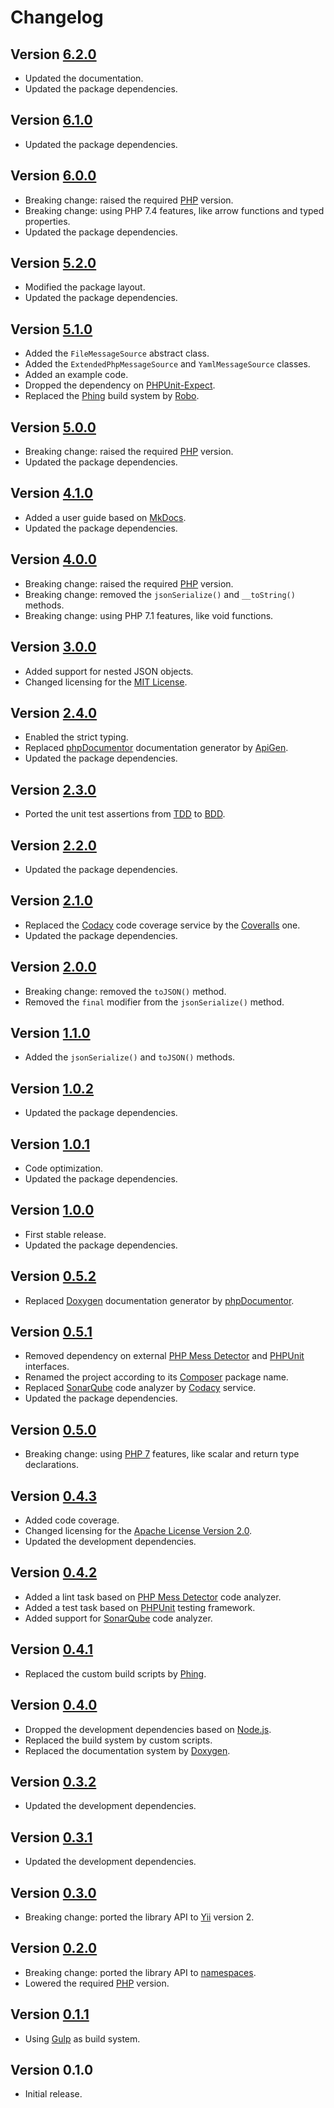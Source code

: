 # Changelog

## Version [6.2.0](https://git.belin.io/cedx/yii2-json-messages/compare/v6.1.0...v6.2.0)
- Updated the documentation.
- Updated the package dependencies.

## Version [6.1.0](https://git.belin.io/cedx/yii2-json-messages/compare/v6.0.0...v6.1.0)
- Updated the package dependencies.

## Version [6.0.0](https://git.belin.io/cedx/yii2-json-messages/compare/v5.2.0...v6.0.0)
- Breaking change: raised the required [PHP](https://www.php.net) version.
- Breaking change: using PHP 7.4 features, like arrow functions and typed properties.
- Updated the package dependencies.

## Version [5.2.0](https://git.belin.io/cedx/yii2-json-messages/compare/v5.1.0...v5.2.0)
- Modified the package layout.
- Updated the package dependencies.

## Version [5.1.0](https://git.belin.io/cedx/yii2-json-messages/compare/v5.0.0...v5.1.0)
- Added the `FileMessageSource` abstract class.
- Added the `ExtendedPhpMessageSource` and `YamlMessageSource` classes.
- Added an example code.
- Dropped the dependency on [PHPUnit-Expect](https://docs.belin.io/phpunit-expect).
- Replaced the [Phing](https://www.phing.info) build system by [Robo](https://robo.li).

## Version [5.0.0](https://git.belin.io/cedx/yii2-json-messages/compare/v4.1.0...v5.0.0)
- Breaking change: raised the required [PHP](https://www.php.net) version.
- Updated the package dependencies.

## Version [4.1.0](https://git.belin.io/cedx/yii2-json-messages/compare/v4.0.0...v4.1.0)
- Added a user guide based on [MkDocs](http://www.mkdocs.org).
- Updated the package dependencies.

## Version [4.0.0](https://git.belin.io/cedx/yii2-json-messages/compare/v3.0.0...v4.0.0)
- Breaking change: raised the required [PHP](https://www.php.net) version.
- Breaking change: removed the `jsonSerialize()` and `__toString()` methods.
- Breaking change: using PHP 7.1 features, like void functions.

## Version [3.0.0](https://git.belin.io/cedx/yii2-json-messages/compare/v2.4.0...v3.0.0)
- Added support for nested JSON objects.
- Changed licensing for the [MIT License](https://opensource.org/licenses/MIT).

## Version [2.4.0](https://git.belin.io/cedx/yii2-json-messages/compare/v2.3.0...v2.4.0)
- Enabled the strict typing.
- Replaced [phpDocumentor](https://www.phpdoc.org) documentation generator by [ApiGen](https://github.com/ApiGen/ApiGen).
- Updated the package dependencies.

## Version [2.3.0](https://git.belin.io/cedx/yii2-json-messages/compare/v2.2.0...v2.3.0)
- Ported the unit test assertions from [TDD](https://en.wikipedia.org/wiki/Test-driven_development) to [BDD](https://en.wikipedia.org/wiki/Behavior-driven_development).

## Version [2.2.0](https://git.belin.io/cedx/yii2-json-messages/compare/v2.1.0...v2.2.0)
- Updated the package dependencies.

## Version [2.1.0](https://git.belin.io/cedx/yii2-json-messages/compare/v2.0.0...v2.1.0)
- Replaced the [Codacy](https://www.codacy.com) code coverage service by the [Coveralls](https://coveralls.io) one.
- Updated the package dependencies.

## Version [2.0.0](https://git.belin.io/cedx/yii2-json-messages/compare/v1.1.0...v2.0.0)
- Breaking change: removed the `toJSON()` method.
- Removed the `final` modifier from the `jsonSerialize()` method.

## Version [1.1.0](https://git.belin.io/cedx/yii2-json-messages/compare/v1.0.2...v1.1.0)
- Added the `jsonSerialize()` and `toJSON()` methods.

## Version [1.0.2](https://git.belin.io/cedx/yii2-json-messages/compare/v1.0.1...v1.0.2)
- Updated the package dependencies.

## Version [1.0.1](https://git.belin.io/cedx/yii2-json-messages/compare/v1.0.0...v1.0.1)
- Code optimization.
- Updated the package dependencies.

## Version [1.0.0](https://git.belin.io/cedx/yii2-json-messages/compare/v0.5.2...v1.0.0)
- First stable release.
- Updated the package dependencies.

## Version [0.5.2](https://git.belin.io/cedx/yii2-json-messages/compare/v0.5.1...v0.5.2)
- Replaced [Doxygen](http://www.doxygen.org) documentation generator by [phpDocumentor](https://www.phpdoc.org).

## Version [0.5.1](https://git.belin.io/cedx/yii2-json-messages/compare/v0.5.0...v0.5.1)
- Removed dependency on external [PHP Mess Detector](https://phpmd.org) and [PHPUnit](https://phpunit.de) interfaces.
- Renamed the project according to its [Composer](https://getcomposer.org) package name.
- Replaced [SonarQube](http://www.sonarqube.org) code analyzer by [Codacy](https://www.codacy.com) service.
- Updated the package dependencies.

## Version [0.5.0](https://git.belin.io/cedx/yii2-json-messages/compare/v0.4.3...v0.5.0)
- Breaking change: using [PHP 7](https://www.php.net/manual/en/migration70.new-features.php) features, like scalar and return type declarations.

## Version [0.4.3](https://git.belin.io/cedx/yii2-json-messages/compare/v0.4.2...v0.4.3)
- Added code coverage.
- Changed licensing for the [Apache License Version 2.0](http://www.apache.org/licenses/LICENSE-2.0).
- Updated the development dependencies.

## Version [0.4.2](https://git.belin.io/cedx/yii2-json-messages/compare/v0.4.1...v0.4.2)
- Added a lint task based on [PHP Mess Detector](http://phpmd.org) code analyzer.
- Added a test task based on [PHPUnit](https://phpunit.de) testing framework.
- Added support for [SonarQube](http://www.sonarqube.org) code analyzer.

## Version [0.4.1](https://git.belin.io/cedx/yii2-json-messages/compare/v0.4.0...v0.4.1)
- Replaced the custom build scripts by [Phing](https://www.phing.info).

## Version [0.4.0](https://git.belin.io/cedx/yii2-json-messages/compare/v0.3.2...v0.4.0)
- Dropped the development dependencies based on [Node.js](https://nodejs.org).
- Replaced the build system by custom scripts.
- Replaced the documentation system by [Doxygen](http://www.doxygen.org).

## Version [0.3.2](https://git.belin.io/cedx/yii2-json-messages/compare/v0.3.1...v0.3.2)
- Updated the development dependencies.

## Version [0.3.1](https://git.belin.io/cedx/yii2-json-messages/compare/v0.3.0...v0.3.1)
- Updated the development dependencies.

## Version [0.3.0](https://git.belin.io/cedx/yii2-json-messages/compare/v0.2.0...v0.3.0)
- Breaking change: ported the library API to [Yii](https://www.yiiframework.com) version 2.

## Version [0.2.0](https://git.belin.io/cedx/yii2-json-messages/compare/v0.1.1...v0.2.0)
- Breaking change: ported the library API to [namespaces](https://www.php.net/manual/en/language.namespaces.php).
- Lowered the required [PHP](https://www.php.net) version.

## Version [0.1.1](https://git.belin.io/cedx/yii2-json-messages/compare/v0.1.0...v0.1.1)
- Using [Gulp](https://gulpjs.com) as build system.

## Version 0.1.0
- Initial release.
